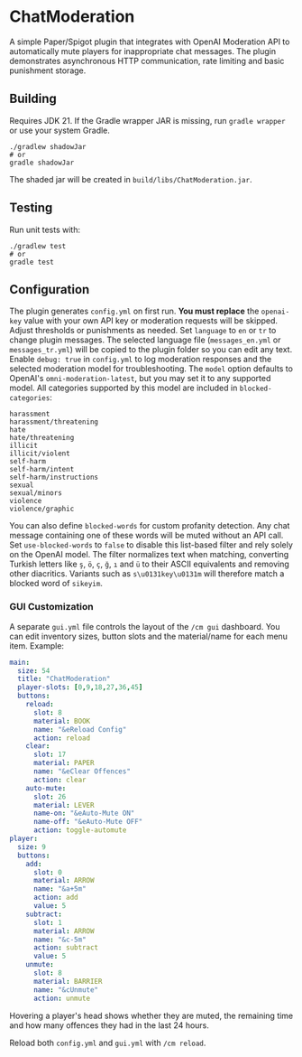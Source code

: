 # ChatModeration

A simple Paper/Spigot plugin that integrates with OpenAI Moderation API to automatically mute players for inappropriate chat messages. The plugin demonstrates asynchronous HTTP communication, rate limiting and basic punishment storage.

## Building
Requires JDK 21. If the Gradle wrapper JAR is missing, run `gradle wrapper` or use your system Gradle.

```
./gradlew shadowJar
# or
gradle shadowJar
```
The shaded jar will be created in `build/libs/ChatModeration.jar`.

## Testing

Run unit tests with:
```
./gradlew test
# or
gradle test
```

## Configuration
The plugin generates `config.yml` on first run. **You must replace** the `openai-key`
value with your own API key or moderation requests will be skipped. Adjust
thresholds or punishments as needed.
Set `language` to `en` or `tr` to change plugin messages. The selected language file (`messages_en.yml` or `messages_tr.yml`) will be copied to the plugin folder so you can edit any text.
Enable `debug: true` in `config.yml` to log moderation responses and the selected moderation model for troubleshooting.
The `model` option defaults to OpenAI's `omni-moderation-latest`, but you may set it to any supported model.
All categories supported by this model are included in `blocked-categories`:

```
harassment
harassment/threatening
hate
hate/threatening
illicit
illicit/violent
self-harm
self-harm/intent
self-harm/instructions
sexual
sexual/minors
violence
violence/graphic
```
You can also define `blocked-words` for custom profanity detection. Any chat message
containing one of these words will be muted without an API call. Set `use-blocked-words`
to `false` to disable this list-based filter and rely solely on the OpenAI model.
The filter normalizes text when matching, converting Turkish letters like
`ş`, `ö`, `ç`, `ğ`, `ı` and `ü` to their ASCII equivalents and removing other
diacritics. Variants such as `s\u0131key\u0131m` will therefore match a blocked
word of `sikeyim`.

### GUI Customization
A separate `gui.yml` file controls the layout of the `/cm gui` dashboard. You can edit
inventory sizes, button slots and the material/name for each menu item. Example:

```yml
main:
  size: 54
  title: "ChatModeration"
  player-slots: [0,9,18,27,36,45]
  buttons:
    reload:
      slot: 8
      material: BOOK
      name: "&eReload Config"
      action: reload
    clear:
      slot: 17
      material: PAPER
      name: "&eClear Offences"
      action: clear
    auto-mute:
      slot: 26
      material: LEVER
      name-on: "&eAuto-Mute ON"
      name-off: "&eAuto-Mute OFF"
      action: toggle-automute
player:
  size: 9
  buttons:
    add:
      slot: 0
      material: ARROW
      name: "&a+5m"
      action: add
      value: 5
    subtract:
      slot: 1
      material: ARROW
      name: "&c-5m"
      action: subtract
      value: 5
    unmute:
      slot: 8
      material: BARRIER
      name: "&cUnmute"
      action: unmute
```

Hovering a player's head shows whether they are muted, the remaining time and
how many offences they had in the last 24&nbsp;hours.

Reload both `config.yml` and `gui.yml` with `/cm reload`.
